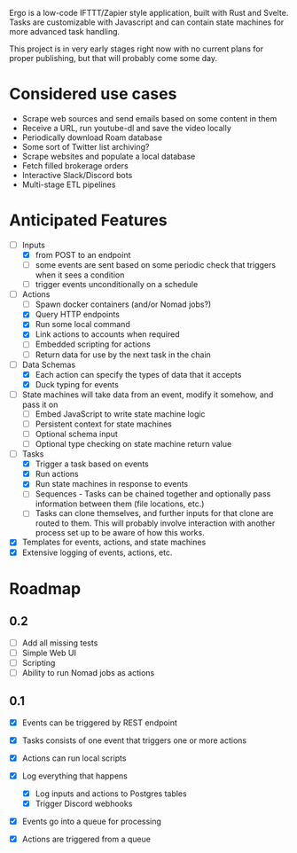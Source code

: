 Ergo is a low-code IFTTT/Zapier style application, built with Rust and Svelte. Tasks are customizable with Javascript and can contain state machines for more advanced task handling.

This project is in very early stages right now with no current plans for proper publishing, but that will probably come some day.

# Considered use cases

- Scrape web sources and send emails based on some content in them
- Receive a URL, run youtube-dl and save the video locally
- Periodically download Roam database
- Some sort of Twitter list archiving?
- Scrape websites and populate a local database
- Fetch filled brokerage orders
- Interactive Slack/Discord bots
- Multi-stage ETL pipelines

# Anticipated Features

- [ ] Inputs
  - [X] from POST to an endpoint
  - [ ] some events are sent based on some periodic check that triggers when it sees a condition
  - [ ] trigger events unconditionally on a schedule
- [ ] Actions
  - [ ] Spawn docker containers (and/or Nomad jobs?)
  - [X] Query HTTP endpoints
  - [X] Run some local command
  - [X] Link actions to accounts when required
  - [ ] Embedded scripting for actions
  - [ ] Return data for use by the next task in the chain
- [ ] Data Schemas
  - [X] Each action can specify the types of data that it accepts
  - [X] Duck typing for events
- [ ] State machines will take data from an event, modify it somehow, and pass it on
  - [ ] Embed JavaScript to write state machine logic
  - [ ] Persistent context for state machines
  - [ ] Optional schema input
  - [ ] Optional type checking on state machine return value
- [ ] Tasks
  - [X] Trigger a task based on events
  - [X] Run actions
  - [X] Run state machines in response to events
  - [ ] Sequences - Tasks can be chained together and optionally pass information between them (file locations, etc.)
  - [ ] Tasks can clone themselves, and further inputs for that clone are routed to them. This will probably involve interaction with another process set up to be aware of how this works.
- [X] Templates for events, actions, and state machines
- [X] Extensive logging of events, actions, etc.

# Roadmap

## 0.2

- [ ] Add all missing tests
- [ ] Simple Web UI
- [ ] Scripting
- [ ] Ability to run Nomad jobs as actions

## 0.1

- [X] Events can be triggered by REST endpoint
- [X] Tasks consists of one event that triggers one or more actions
- [X] Actions can run local scripts
- [X] Log everything that happens
    - [X] Log inputs and actions to Postgres tables
    - [X] Trigger Discord webhooks
- [X] Events go into a queue for processing
- [X] Actions are triggered from a queue

